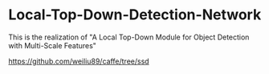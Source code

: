 # Local-Top-Down-Detection-Network
This is the realization of "A Local Top-Down Module for Object Detection with Multi-Scale Features"

https://github.com/weiliu89/caffe/tree/ssd
